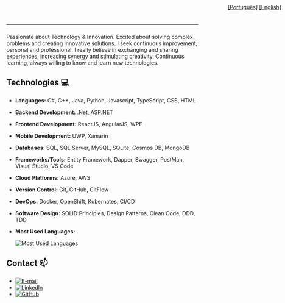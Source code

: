 <div style="position: relative;">
  <div style="position: fixed; top: 10px; right: 10px;">
    <a href="READMEP.md">[Português]</a>   <a href="# ">[English]</a>
  </div>
</div>


<!--
### Hi there 👋
**G10van1/G10van1** is a ✨ _special_ ✨ repository because its `README.md` (this file) appears on your GitHub profile.

Here are some ideas to get you started:

- 🔭 I’m currently working on ...
- 🌱 I’m currently learning ...
- 👯 I’m looking to collaborate on ...
- 🤔 I’m looking for help with ...
- 💬 Ask me about ...
- 📫 How to reach me: ...
- 😄 Pronouns: ...
- ⚡ Fun fact: ...
-->
_________________________________________________________________________________________________________________________
### 

Passionate about Technology & Innovation. Excited about solving complex problems and creating innovative solutions.
I seek continuous improvement, personal and professional. I really believe in exchanging and sharing experiences, increasing synergy and stimulating creativity.
Continuous learning, always willing to know and learn new technologies.

## Technologies 💻
- **Languages:** C#, C++, Java, Python, Javascript, TypeScript, CSS, HTML
- **Backend Development:** .Net, ASP.NET
- **Frontend Development:** ReactJS, AngularJS, WPF
- **Mobile Development:** UWP, Xamarin
- **Databases:** SQL, SQL Server, MySQL, SQLite, Cosmos DB, MongoDB
- **Frameworks/Tools:**  Entity Framework, Dapper, Swagger, PostMan, Visual Studio, VS Code
- **Cloud Platforms:** Azure, AWS
- **Version Control:** Git, GitHub, GitFlow
- **DevOps:** Docker, OpenShift, Kubernates, CI/CD
- **Software Design:** SOLID Principles, Design Patterns, Clean Code, DDD, TDD
- **Most Used Languages:** 
    
    ![Most Used Languages](https://github-readme-stats-git-masterrstaa-rickstaa.vercel.app/api/top-langs/?username=G10van1&layout=compact&bg_color=000&border_color=30A3DC&title_color=E94D5F&text_color=FFF&hide_title=true)

## Contact 📫
- [![E-mail](https://img.shields.io/badge/-Email-000?style=for-the-badge&logo=microsoft-outlook&logoColor=007BFF)](mailto:gionardi@hotmail.com) 
- [![LinkedIn](https://img.shields.io/badge/LinkedIn-0077B5?style=for-the-badge&logo=linkedin&logoColor=white)](https://www.linkedin.com/in/giovani-nardi/)
- [![GitHub](https://img.shields.io/badge/GitHub-100000?style=for-the-badge&logo=github&logoColor=white)](https://github.com/G10van1)
